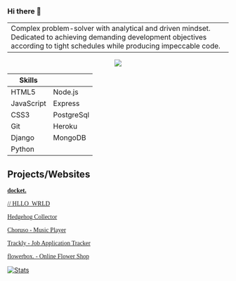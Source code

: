 ### Hi there 👋


<table>
<tr>
<td>
Complex problem-solver with analytical and driven mindset. Dedicated to achieving demanding development objectives according to tight schedules while producing impeccable code.
</td>
</tr>
</table>
<p align="center">
  <a href="https://skillicons.dev">
    <img src="https://skillicons.dev/icons?i=html,css,js,django,git,heroku,express,mongodb,postgres&perline=3" />
  </a>
</p>

| Skills     |             |
| ---------- | --------    |
| HTML5      | Node.js     |
| JavaScript | Express     |
| CSS3       | PostgreSql  |
| Git        | Heroku      |
| Django     | MongoDB     |
| Python     |             |

## Projects/Websites


<a href="https://docket-project-two.herokuapp.com/" target="_blank"><span style="font-family:Source Code Pro">**docket.**</span></a>

<a href="https://hello-world-rose-sigma.vercel.app/" target="_blank"><span style="font-family:Source Code Pro">// HLLO_WRLD</span></a>


<a href="https://hedgehog-collector.herokuapp.com/" target="_blank"><span style="font-family:Source Code Pro">Hedgehog Collector</span></a>


<a href="https://choruso.herokuapp.com/" target="_blank"><span style="font-family:Source Code Pro">Choruso - Music Player</span></a>

<a href="https://legendary-halva-8abb3f.netlify.app/" target="_blank"><span style="font-family:Source Code Pro">Trackly - Job Application Tracker</span></a>

<a href="https://flowerbox.vercel.app/" target="_blank"><span style="font-family:Source Code Pro">flowerbox. - Online Flower Shop</span></a>


[![Stats](https://github-readme-stats.vercel.app/api?username=Arjybltrn)](#)

<!--
**Arjybltrn/arjybltrn** is a ✨ _special_ ✨ repository because its `README.md` (this file) appears on your GitHub profile.

Here are some ideas to get you started:

- 🔭 I’m currently working on ...
- 🌱 I’m currently learning ...
- 👯 I’m looking to collaborate on ...
- 🤔 I’m looking for help with ...
- 💬 Ask me about ...
- 📫 How to reach me: ...
- 😄 Pronouns: ...
- ⚡ Fun fact: ...
-->
